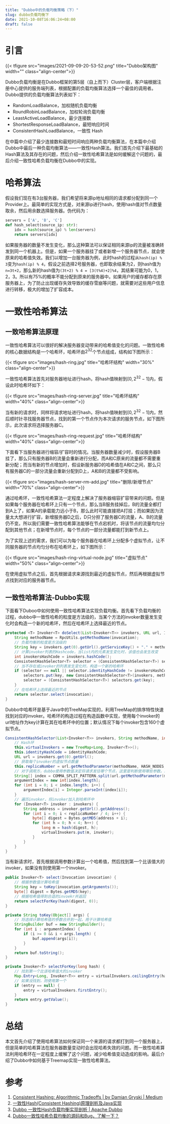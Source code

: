 ```yaml
---
title: "Dubbo中的负载均衡策略（下）"
slug: dubbo负载均衡下
date: 2021-10-08T16:06:24+08:00
draft: false
---
```


<!--more-->

# 引言

{{< tfigure src="images/2021-09-09-20-53-52.png" title="Dubbo架构图" width="" class="align-center">}}

Dubbo负载均衡是在Dubbo框架的第5层（自上而下）Cluster层，客户端根据注册中心提供的服务端列表，根据配置的负载均衡算法选择一个最佳的调用者。Dubbo提供的负载均衡算法列表如下：

- RandomLoadBalance，加权随机负载均衡
- RoundRobinLoadBalance，加权轮询负载均衡
- LeastActiveLoadBalance，最少连接数
- ShortestResponseLoadBalance，最短响应时间
- ConsistentHashLoadBalance，一致性 Hash

在中篇中介绍了最少连接数和最短时间响应两种负载均衡算法，在本篇中介绍Dubbo中最后一种负载均衡算法——一致性Hash算法。我们首先介绍下最基础的Hash算法及其存在的问题，然后介绍一致性哈希算法是如何缓解这个问题的，最后介绍一致性哈希负载均衡在Dubbo中的实现。

# 哈希算法

假设我们现在有3台服务器，我们希望将来源ip地址相同的请求都分配到同一个Provider上。最简单的实现方式是，对来源ip进行hash，使用hash值对节点数量取余，然后用余数选择服务器。伪代码为：

```python
servers = ['A', 'B', 'C']
def hash_select(source_ip: str):
	idx = hash(source_ip) % len(servers)
	return servers[idx]
```

如果服务器的数量不发生变化，那么这种算法可以保证相同来源ip的流量被准确转发到同一个机器上。但是，如果一个服务器挂了或者新增一个服务器节点，就会使原来的哈希值失效。我们以增加一台服务器为例，此时hash的过程从`hash(ip) % 3`变为`hash(ip) % 4`，假设之前选择2号服务器，也即取余结果为2，则hash值为`n=3t+2`，那么新的hash值为`(3t+2) % 4 = [3(t%4)+2]%4`，其结果可能为0，1，2，3。所以有75%的概率不能分配到原来的服务器中。如果用户的缓存都存在原服务器上，为了防止出现缓存失效导致的缓存雪崩等问题，就需要对这些用户信息进行转移，极大的增加了扩容成本。

# 一致性哈希算法

## 一致哈希算法原理

一致性哈希算法可以很好的解决服务器变动带来的哈希值变化的问题。一致性哈希的核心数据结构是一个哈希环，哈希环由$2^{32}$个节点组成，结构如下图所示：

{{< tfigure src="images/hash-ring.jpg" title="哈希环结构" width="30%" class="align-center">}}

一致性哈希算法首先对服务器地址进行hash，将hash值映射到$[0, 2^{32}-1]$内，假设此时哈希环如下：

{{< tfigure src="images/hash-ring-server.jpg" title="哈希环结构" width="40%" class="align-center">}}

当有新的请求时，同样将请求地址进行hash，将hash值映射到$[0, 2^{32}-1]$内，然后顺时针寻找服务器节点，找到的第一个节点作为本次请求的服务节点，如下图所示，此次请求将选择服务器C。

{{< tfigure src="images/hash-ring-request.jpg" title="哈希环结构" width="40%" class="align-center">}}

下面看下当服务器进行缩容/扩容时的情况。当服务器数量减少时，假设服务器B挂了，那么只有服务器B的流量会重新进行分配，而A和C原来的流量都不需要重新分配；而当有新的节点增加时，假设新服务器D的哈希值在A和C之间，那么只有服务器C的一部分流量会重新分配到D上，A和B的流量都不受影响。

{{< tfigure src="images/hash-server-rm-add.jpg" title="删除/新增节点" width="70%" class="align-center">}}

通过哈希环，一致性哈希算法一定程度上解决了服务器缩容扩容带来的问题。但是如果每个服务器在哈希环上只有一个节点，那么当B服务挂掉后，B的流量全都打到A上了，如果A的承载能力远小于B，那么此时可能直接把A打挂；而如果因为流量太大想进行扩容，新增服务器D之后，D只分担了服务器C的流量，A、B的流量仍不变。所以我们需要一致性哈希算法能够在节点宕机时，将该节点的流量均匀分配到其他节点；在新增节点时，每个节点的一部分流量都能打到新节点上。

为了实现上述的需求，我们可以为每个服务器在哈希环上分配多个虚拟节点，让不同服务器的节点均匀分布在哈希环上，如下图所示：

{{< tfigure src="images/hash-ring-virtual-node.jpg" title="虚拟节点" width="50%" class="align-center">}}

在使用虚拟节点之后，首先根据请求来源找到最近的虚拟节点，然后再根据虚拟节点找到对应的服务器节点。

## 一致性哈希算法-Dubbo实现

下面看下Duboo中如何使用一致性哈希算法实现负载均衡。首先看下负载均衡的过程，dubbo中一致性哈希的粒度是方法级的，当某个方法的invoker数量发生变化时会构造一个新的哈希环，然后在哈希环上选择最近的节点。

```java
protected <T> Invoker<T> doSelect(List<Invoker<T>> invokers, URL url, Invocation invocation) {
	String methodName = RpcUtils.getMethodName(invocation);
	// 负载均衡的粒度是方法级的
	String key = invokers.get(0).getUrl().getServiceKey() + "." + methodName;
	// 计算invoker列表的Hashcode，当list内的元素发生变化时，该值也会发生改变
	int invokersHashCode = invokers.hashCode();
	ConsistentHashSelector<T> selector = (ConsistentHashSelector<T>) selectors.get(key);
	// 当不存在或invoker的列表发生变化时，构造一个新的哈希环
	if (selector == null || selector.identityHashCode != invokersHashCode) {
		selectors.put(key, new ConsistentHashSelector<T>(invokers, methodName, invokersHashCode));
		selector = (ConsistentHashSelector<T>) selectors.get(key);
	}
	// 在哈希环上选择最近的节点
	return selector.select(invocation);
}
```

Dubbo中哈希环是基于Java中的TreeMap实现的，利用TreeMap的排序特性快速找到对应的invoker。哈希环的构造过程在构造函数中实现，使用每个invoker的url地址作为key计算在其在哈希环中的位置；默认情况下每个invoker包含160个虚拟节点。

```java
ConsistentHashSelector(List<Invoker<T>> invokers, String methodName, int identityHashCode) {
	// Hash环
	this.virtualInvokers = new TreeMap<Long, Invoker<T>>();
	this.identityHashCode = identityHashCode;
	URL url = invokers.get(0).getUrl();
	// 获取每个invoker的虚拟节点数量
	this.replicaNumber = url.getMethodParameter(methodName, HASH_NODES, 160);
	// 对于调用方，dubbo使用参数值决定将请求发往哪个节点，这里是判断使用哪些参数。默认情况下使用第一个参数
	String[] index = COMMA_SPLIT_PATTERN.split(url.getMethodParameter(methodName, HASH_ARGUMENTS, "0"));
	argumentIndex = new int[index.length];
	for (int i = 0; i < index.length; i++) {
		argumentIndex[i] = Integer.parseInt(index[i]);
	}
	// 遍历invoker，将invoker加入到哈希环中
	for (Invoker<T> invoker : invokers) {
		String address = invoker.getUrl().getAddress();
		for (int i = 0; i < replicaNumber / 4; i++) {
			byte[] digest = Bytes.getMD5(address + i);
			for (int h = 0; h < 4; h++) {
				long m = hash(digest, h);
				virtualInvokers.put(m, invoker);
			}
		}
	}
}
```

当有新请求时，首先根据调用参数计算出一个哈希值，然后找到第一个比该值大的invoker，如果没有则使用第一个invoker。

```java
public Invoker<T> select(Invocation invocation) {
	// 根据参数值计算哈希值
	String key = toKey(invocation.getArguments());
	byte[] digest = Bytes.getMD5(key);
	// 根据哈希值得到合适的invoekr并返回
	return selectForKey(hash(digest, 0));
}

private String toKey(Object[] args) {
	// 将选择计算哈希值的参数合并到一起，用于计算哈希值
	StringBuilder buf = new StringBuilder();
	for (int i : argumentIndex) {
		if (i >= 0 && i < args.length) {
			buf.append(args[i]);
		}
	}
	return buf.toString();
}

private Invoker<T> selectForKey(long hash) {
	// 找到第一个比该哈希值大的invoker
	Map.Entry<Long, Invoker<T>> entry = virtualInvokers.ceilingEntry(hash);
	// 如果没找到，则使用第一个
	if (entry == null) {
		entry = virtualInvokers.firstEntry();
	}
	return entry.getValue();
}
```

# 总结

本文首先介绍了使用哈希算法如何保证同一个来源的请求都打到同一个服务器上，但是简单的哈希算法在服务器数量变动时会出现哈希失效的问题。而一致性哈希算法利用哈希环在一定程度上缓解了这个问题，减少哈希值变动造成的影响。最后介绍了Dubbo中如何基于Treemap实现一致性哈希算法。

# 参考

1. [Consistent Hashing: Algorithmic Tradeoffs | by Damian Gryski | Medium](https://dgryski.medium.com/consistent-hashing-algorithmic-tradeoffs-ef6b8e2fcae8)
2. [一致性Hash(Consistent Hashing)原理剖析及Java实现](https://blog.csdn.net/suifeng629/article/details/81567777)
3. [Dubbo 一致性Hash负载均衡实现剖析 | Apache Dubbo](https://dubbo.apache.org/zh/blog/2019/05/01/dubbo-%E4%B8%80%E8%87%B4%E6%80%A7hash%E8%B4%9F%E8%BD%BD%E5%9D%87%E8%A1%A1%E5%AE%9E%E7%8E%B0%E5%89%96%E6%9E%90/)
4. [Dubbo一致性哈希负载均衡的源码和Bug，了解一下？](https://segmentfault.com/a/1190000021234695)